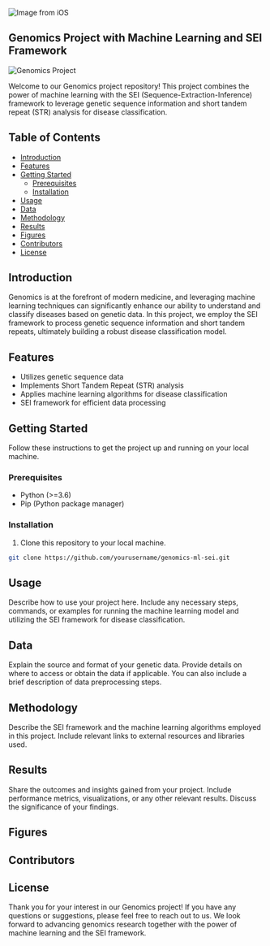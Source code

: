 
![Image from iOS](https://github.com/SummerAnn/STR_SEI_Genomics/assets/107574104/a8a2f4c7-0c83-4c37-8114-e3b2d951b70a)
## Genomics Project with Machine Learning and SEI Framework

![Genomics Project](https://img.shields.io/badge/Genomics%20Project-Machine%20Learning-brightgreen)

Welcome to our Genomics project repository! This project combines the power of machine learning with the SEI (Sequence-Extraction-Inference) framework to leverage genetic sequence information and short tandem repeat (STR) analysis for disease classification.

## Table of Contents

- [Introduction](#introduction)
- [Features](#features)
- [Getting Started](#getting-started)
  - [Prerequisites](#prerequisites)
  - [Installation](#installation)
- [Usage](#usage)
- [Data](#data)
- [Methodology](#methodology)
- [Results](#results)
- [Figures](#figures)
- [Contributors](#contributing)
- [License](#license)

## Introduction

Genomics is at the forefront of modern medicine, and leveraging machine learning techniques can significantly enhance our ability to understand and classify diseases based on genetic data. In this project, we employ the SEI framework to process genetic sequence information and short tandem repeats, ultimately building a robust disease classification model.

## Features

- Utilizes genetic sequence data
- Implements Short Tandem Repeat (STR) analysis
- Applies machine learning algorithms for disease classification
- SEI framework for efficient data processing

## Getting Started

Follow these instructions to get the project up and running on your local machine.

### Prerequisites

- Python (>=3.6)
- Pip (Python package manager)

### Installation

1. Clone this repository to your local machine.
```bash
git clone https://github.com/yourusername/genomics-ml-sei.git
```
## Usage
Describe how to use your project here. Include any necessary steps, commands, or examples for running the machine learning model and utilizing the SEI framework for disease classification.

## Data
Explain the source and format of your genetic data. Provide details on where to access or obtain the data if applicable. You can also include a brief description of data preprocessing steps.

## Methodology
Describe the SEI framework and the machine learning algorithms employed in this project. Include relevant links to external resources and libraries used.

## Results
Share the outcomes and insights gained from your project. Include performance metrics, visualizations, or any other relevant results. Discuss the significance of your findings.

## Figures

## Contributors

## License

Thank you for your interest in our Genomics project! If you have any questions or suggestions, please feel free to reach out to us. We look forward to advancing genomics research together with the power of machine learning and the SEI framework.
